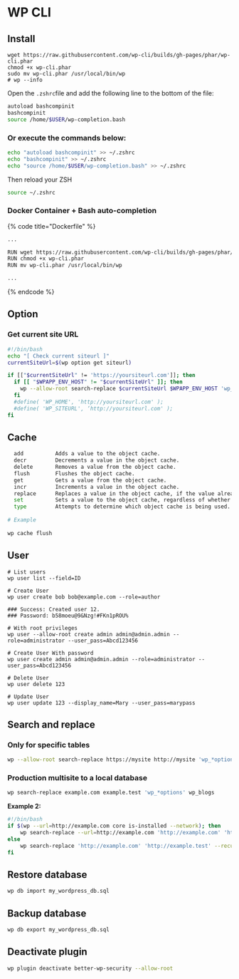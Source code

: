 # WP CLI

## Install

```
wget https://raw.githubusercontent.com/wp-cli/builds/gh-pages/phar/wp-cli.phar
chmod +x wp-cli.phar
sudo mv wp-cli.phar /usr/local/bin/wp
# wp --info
```

Open the `.zshrc`file and add the following line to the bottom of the file:

```bash
autoload bashcompinit
bashcompinit
source /home/$USER/wp-completion.bash
```

### **Or execute the commands below:**

```bash
echo "autoload bashcompinit" >> ~/.zshrc 
echo "bashcompinit" >> ~/.zshrc 
echo "source /home/$USER/wp-completion.bash" >> ~/.zshrc 
```

Then reload your ZSH

```bash
source ~/.zshrc
```

### Docker Container + Bash auto-**completion**

{% code title="Dockerfile" %}
```bash
...

RUN wget https://raw.githubusercontent.com/wp-cli/builds/gh-pages/phar/wp-cli.phar
RUN chmod +x wp-cli.phar
RUN mv wp-cli.phar /usr/local/bin/wp

...
```
{% endcode %}

## Option

### Get current site URL

```bash
#!/bin/bash
echo "[ Check current siteurl ]"
currentSiteUrl=$(wp option get siteurl)

if [["$currentSiteUrl" != 'https://yoursiteurl.com']]; then
  if [[ "$WPAPP_ENV_HOST" != "$currentSiteUrl" ]]; then
    wp --allow-root search-replace $currentSiteUrl $WPAPP_ENV_HOST 'wp_*options'
  fi
  #define( 'WP_HOME', 'http://yoursiteurl.com' );
  #define( 'WP_SITEURL', ‘http://yoursiteurl.com' );
fi
```

## Cache

```bash
  add          Adds a value to the object cache.
  decr         Decrements a value in the object cache.
  delete       Removes a value from the object cache.
  flush        Flushes the object cache.
  get          Gets a value from the object cache.
  incr         Increments a value in the object cache.
  replace      Replaces a value in the object cache, if the value already exists.
  set          Sets a value to the object cache, regardless of whether it already exists.
  type         Attempts to determine which object cache is being used.
  
# Example
  
wp cache flush
```

## User

```
# List users
wp user list --field=ID

# Create User
wp user create bob bob@example.com --role=author

### Success: Created user 12.
### Password: b58moeu@9&Nzg!#FKn1pROU%

# With root privileges
wp user --allow-root create admin admin@admin.admin --role=administrator --user_pass=Abcd123456

# Create User With password
wp user create admin admin@admin.admin --role=administrator --user_pass=Abcd123456

# Delete User
wp user delete 123

# Update User
wp user update 123 --display_name=Mary --user_pass=marypass
```

## Search and replace

### Only for specific tables

```bash
wp --allow-root search-replace https://mysite http://mysite 'wp_*options' --dry-run
```

### Production multisite to a local database

```bash
wp search-replace example.com example.test 'wp_*options' wp_blogs
```

**Example 2:**

```bash
#!/bin/bash
if $(wp --url=http://example.com core is-installed --network); then
    wp search-replace --url=http://example.com 'http://example.com' 'http://example.test' --recurse-objects --network --skip-columns=guid --skip-tables=wp_users
else
    wp search-replace 'http://example.com' 'http://example.test' --recurse-objects --skip-columns=guid --skip-tables=wp_users
fi
```

## Restore database

```bash
wp db import my_wordpress_db.sql
```

## Backup database

```bash
wp db export my_wordpress_db.sql
```

## Deactivate plugin

```bash
wp plugin deactivate better-wp-security --allow-root
```

##
